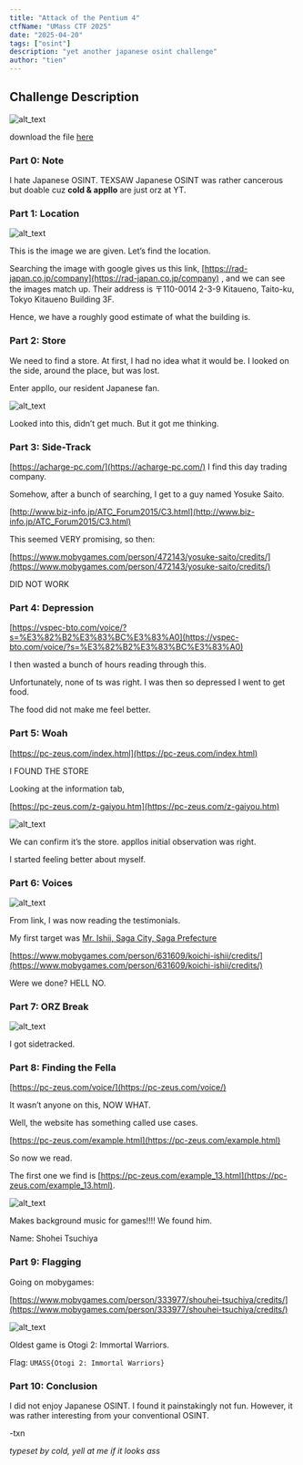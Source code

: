 ```yaml
---
title: "Attack of the Pentium 4"
ctfName: "UMass CTF 2025"
date: "2025-04-20"
tags: ["osint"]
description: "yet another japanese osint challenge"
author: "tien"
---
```


## Challenge Description

![alt_text](/api/writeup-assets/umass2025/pentium/image1.png)

download the file [here](/api/writeup-assets/umass2025/pentium/image.jpeg)

### Part 0: Note

I hate Japanese OSINT. TEXSAW Japanese OSINT was rather cancerous but doable cuz **cold & appllo** are just orz at YT.

### Part 1: Location

![alt_text](/api/writeup-assets/umass2025/pentium/image2.png "image_tooltip")

This is the image we are given. Let’s find the location.

Searching the image with google gives us this link, [https://rad-japan.co.jp/company](https://rad-japan.co.jp/company) , and we can see the images match up. Their address is 〒110-0014 2-3-9 Kitaueno, Taito-ku, Tokyo Kitaueno Building 3F.

Hence, we have a roughly good estimate of what the building is.

### Part 2: Store

We need to find a store. At first, I had no idea what it would be. I looked on the side, around the place, but was lost.

Enter appllo, our resident Japanese fan.

![alt_text](/api/writeup-assets/umass2025/pentium/image3.png "image_tooltip")

Looked into this, didn’t get much. But it got me thinking.

### Part 3: Side-Track

[https://acharge-pc.com/](https://acharge-pc.com/) I find this day trading company.

Somehow, after a bunch of searching, I get to a guy named Yosuke Saito.

[http://www.biz-info.jp/ATC_Forum2015/C3.html](http://www.biz-info.jp/ATC_Forum2015/C3.html)

This seemed VERY promising, so then:

[https://www.mobygames.com/person/472143/yosuke-saito/credits/](https://www.mobygames.com/person/472143/yosuke-saito/credits/)

DID NOT WORK

### Part 4: Depression

[https://vspec-bto.com/voice/?s=%E3%82%B2%E3%83%BC%E3%83%A0](https://vspec-bto.com/voice/?s=%E3%82%B2%E3%83%BC%E3%83%A0)

I then wasted a bunch of hours reading through this.

Unfortunately, none of ts was right. I was then so depressed I went to get food.

The food did not make me feel better.

### Part 5: Woah

[https://pc-zeus.com/index.html](https://pc-zeus.com/index.html)

I FOUND THE STORE

Looking at the information tab,

[https://pc-zeus.com/z-gaiyou.htm](https://pc-zeus.com/z-gaiyou.htm)

![alt_text](/api/writeup-assets/umass2025/pentium/image4.png "image_tooltip")

We can confirm it’s the store. appllos initial observation was right.

I started feeling better about myself.

### Part 6: Voices

![alt_text](/api/writeup-assets/umass2025/pentium/image5.png "image_tooltip")

From link, I was now reading the testimonials.

My first target was [Mr. Ishii, Saga City, Saga Prefecture](https://pc-zeus.com/voice/?p=4)

[https://www.mobygames.com/person/631609/koichi-ishii/credits/](https://www.mobygames.com/person/631609/koichi-ishii/credits/)

Were we done? HELL NO.

### Part 7: ORZ Break

![alt_text](/api/writeup-assets/umass2025/pentium/image6.png "image_tooltip")

I got sidetracked.

### Part 8: Finding the Fella

[https://pc-zeus.com/voice/](https://pc-zeus.com/voice/)

It wasn’t anyone on this, NOW WHAT.

Well, the website has something called use cases.

[https://pc-zeus.com/example.html](https://pc-zeus.com/example.html)

So now we read.

The first one we find is [https://pc-zeus.com/example_13.html](https://pc-zeus.com/example_13.html).

![alt_text](/api/writeup-assets/umass2025/pentium/image7.png "image_tooltip")

Makes background music for games!!!! We found him.

Name: Shohei Tsuchiya

### Part 9: Flagging

Going on mobygames:

[https://www.mobygames.com/person/333977/shouhei-tsuchiya/credits/](https://www.mobygames.com/person/333977/shouhei-tsuchiya/credits/)

![alt_text](/api/writeup-assets/umass2025/pentium/image8.png "image_tooltip")

Oldest game is Otogi 2: Immortal Warriors.

Flag: `UMASS{Otogi 2: Immortal Warriors}`

### Part 10: Conclusion

I did not enjoy Japanese OSINT. I found it painstakingly not fun. However, it was rather interesting from your conventional OSINT.

-txn

*typeset by cold, yell at me if it looks ass*